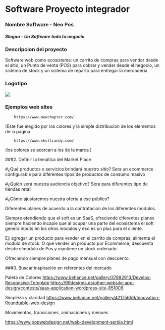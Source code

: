 # Software Proyecto integrador
###  Nombre Software - Neo Pos
#####  Slogan - Un Software todo tu negocio
### Descripcion del proyecto
Software web como ecosistema: un carrito de compras para vender desde el sitio, un Punto de venta (POS) para cobrar y vender desde el negocio, un sistema de stock y un sistema de reparto para entregar la mercaderia

### Logotipo

![](https://i.imgur.com/S9ylSv7.png?1)


###  Ejemplos web sites
		https://www.newchapter.com/
(Este fue elegido por los colores y la simple distribucion de los elementos de la pagina

		https://www.skullcandy.com/
(los colores se acercan a los de la marca  )

###2. Definir la temática del Market Place

#¿Qué productos o servicios brindará nuestro sitio?
Sera un ecommerce configurable para diferentes tipos de productos de consumo masivo

#¿Quién será nuestra audiencia objetivo?
Sera para diferentes tipo de tiendas retail

#¿Cómo ajustaremos nuestra oferta a ese público?

Diferentes planes de acuerdo a la contratacion de los diferentes modulos. 

Siempre etendiendo que el soft es un SaaS, ofreciendo diferentes planes siempre haciendo incapie que al ocupar una parte del ecosistema el soft genera inputs en los otros modulos y eso es un plus para el cliente. 

Ej: agregar un producto para vender en el carrito de compras, alimenta el modulo de stock. O que vender un producto por Ecommerce, descuenta desde elmodulo de Pos y mantiene un stock ordenado.

Ofreciendo siempre planes de pago mensual con descuento. 

###3. Buscar inspiración en referentes del mercado 

Paleta de Colores
https://www.behance.net/gallery/37882913/Develox-Responsive-Template
https://99designs.es/other-website-app-design/contests/saas-application-wordpress-site-851006

Simpleza y claridad
https://www.behance.net/gallery/42175659/Innovation-Roundtable-web-design

Movimientos, transiciones, animaciones y menues

https://www.popwebdesign.net/web-development-serbia.html

